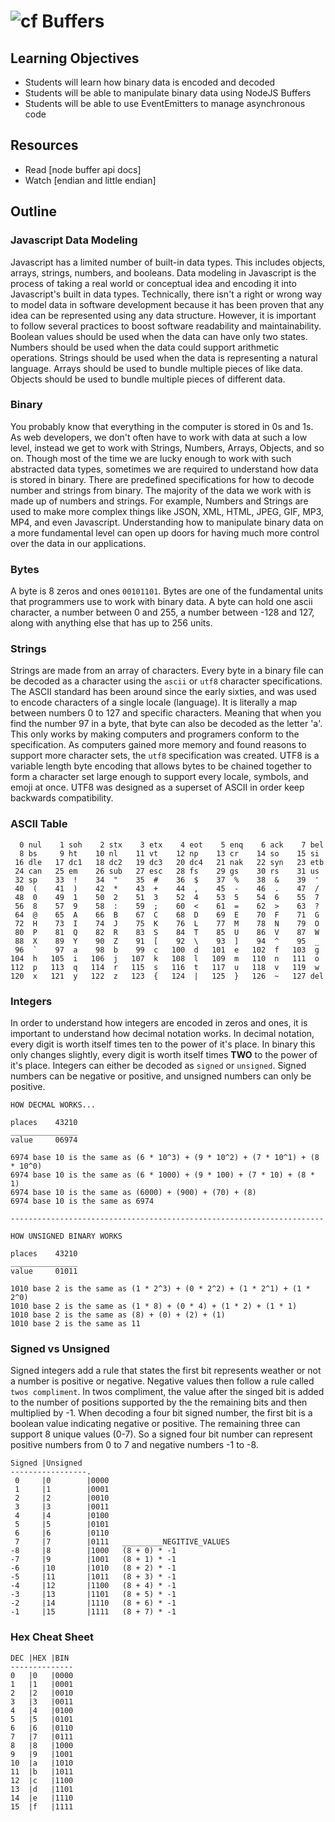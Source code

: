 ![cf](http://i.imgur.com/7v5ASc8.png) Buffers
=================================================

## Learning Objectives
* Students will learn how binary data is encoded and decoded
* Students will be able to manipulate binary data using NodeJS Buffers
* Students will be able to use EventEmitters to manage asynchronous code

## Resources
* Read [node buffer api docs]
* Watch [endian and little endian]

## Outline

### Javascript Data Modeling
Javascript has a limited number of built-in data types.  This includes objects, arrays, strings, numbers, and booleans. Data modeling in Javascript is the process of taking a real world or conceptual idea and encoding it into Javascript's built in data types. Technically, there isn't a right or wrong way to model data in software development because it has been proven that any idea can be represented using any data structure. However, it is important to follow several practices to boost software readability and maintainability. Boolean values should be used when the data can have only two states. Numbers should be used when the data could support arithmetic operations. Strings should be used when the data is representing a natural language. Arrays should be used to bundle multiple pieces of like data. Objects should be used to bundle multiple pieces of different data.

### Binary
You probably know that everything in the computer is stored in 0s and 1s. As web developers, we don't often have to work with data at such a low level, instead we get to work with Strings, Numbers, Arrays, Objects, and so on. Though most of the time we are lucky enough to work with such abstracted data types, sometimes we are required to understand how data is stored in binary. There are predefined specifications for how to decode number and strings from binary. The majority of the data we work with is made up of numbers and strings. For example, Numbers and Strings are used to make more complex things like JSON, XML, HTML, JPEG, GIF, MP3, MP4, and even Javascript. Understanding how to manipulate binary data on a more fundamental level can open up doors for having much more control over the data in our applications.

### Bytes
A byte is 8 zeros and ones `00101101`. Bytes are one of the fundamental units that programmers use to work with binary data. A byte can hold one ascii character, a number between 0 and 255, a number between -128 and 127, along with anything else that has up to 256 units.

### Strings
Strings are made from an array of characters. Every byte in a binary file can be decoded as a character using the `ascii` or `utf8` character specifications. The ASCII standard has been around since the early sixties, and was used to encode characters of a single locale (language). It is literally a map between numbers 0 to 127 and specific characters. Meaning that when you find the number 97 in a byte, that byte can also be decoded as the letter 'a'. This only works by making computers and programers conform to the specification. As computers gained more memory and found reasons to support more character sets, the `utf8` specification was created. UTF8 is a variable length byte encoding that allows bytes to be chained together to form a character set large enough to support every locale, symbols, and emoji at once. UTF8 was designed as a superset of ASCII in order keep backwards compatibility.  

### ASCII Table
```
  0 nul    1 soh    2 stx    3 etx    4 eot    5 enq    6 ack    7 bel
  8 bs     9 ht    10 nl    11 vt    12 np    13 cr    14 so    15 si
 16 dle   17 dc1   18 dc2   19 dc3   20 dc4   21 nak   22 syn   23 etb
 24 can   25 em    26 sub   27 esc   28 fs    29 gs    30 rs    31 us
 32 sp    33  !    34  "    35  #    36  $    37  %    38  &    39  '
 40  (    41  )    42  *    43  +    44  ,    45  -    46  .    47  /
 48  0    49  1    50  2    51  3    52  4    53  5    54  6    55  7
 56  8    57  9    58  :    59  ;    60  <    61  =    62  >    63  ?
 64  @    65  A    66  B    67  C    68  D    69  E    70  F    71  G
 72  H    73  I    74  J    75  K    76  L    77  M    78  N    79  O
 80  P    81  Q    82  R    83  S    84  T    85  U    86  V    87  W
 88  X    89  Y    90  Z    91  [    92  \    93  ]    94  ^    95  _
 96  `    97  a    98  b    99  c   100  d   101  e   102  f   103  g
104  h   105  i   106  j   107  k   108  l   109  m   110  n   111  o
112  p   113  q   114  r   115  s   116  t   117  u   118  v   119  w
120  x   121  y   122  z   123  {   124  |   125  }   126  ~   127 del
```

### Integers
In order to understand how integers are encoded in zeros and ones, it is important to understand how decimal notation works. In decimal notation, every digit is worth itself times ten to the power of it's place. In binary this only changes slightly, every digit is worth itself times **TWO** to the power of it's place. Integers can either be decoded as `signed` or `unsigned`. Signed numbers can be negative or positive, and unsigned numbers can only be positive.

```
HOW DECMAL WORKS...

places    43210
_______________
value     06974

6974 base 10 is the same as (6 * 10^3) + (9 * 10^2) + (7 * 10^1) + (8 * 10^0)
6974 base 10 is the same as (6 * 1000) + (9 * 100) + (7 * 10) + (8 * 1)
6974 base 10 is the same as (6000) + (900) + (70) + (8)
6974 base 10 is the same as 6974

----------------------------------------------------------------------

HOW UNSIGNED BINARY WORKS

places    43210
_______________
value     01011

1010 base 2 is the same as (1 * 2^3) + (0 * 2^2) + (1 * 2^1) + (1 * 2^0)
1010 base 2 is the same as (1 * 8) + (0 * 4) + (1 * 2) + (1 * 1)
1010 base 2 is the same as (8) + (0) + (2) + (1)
1010 base 2 is the same as 11
```

### Signed vs Unsigned
Signed integers add a rule that states the first bit represents weather or not a number is positive or negative. Negative values then follow a rule called `twos compliment`. In twos compliment, the value after the singed bit is added to the number of positions supported by the the remaining bits and then multiplied by -1. When decoding a four bit signed number, the first bit is a boolean value indicating negative or positive. The remaining three can support 8 unique values (0-7). So a signed four bit number can represent positive numbers from 0 to 7 and negative numbers -1 to -8.

```
Signed |Unsigned
-----------------.
 0     |0        |0000
 1     |1        |0001   
 2     |2        |0010   
 3     |3        |0011   
 4     |4        |0100   
 5     |5        |0101   
 6     |6        |0110   
 7     |7        |0111   _________NEGITIVE_VALUES
-8     |8        |1000   (8 + 0) * -1
-7     |9        |1001   (8 + 1) * -1
-6     |10       |1010   (8 + 2) * -1
-5     |11       |1011   (8 + 3) * -1
-4     |12       |1100   (8 + 4) * -1
-3     |13       |1101   (8 + 5) * -1
-2     |14       |1110   (8 + 6) * -1
-1     |15       |1111   (8 + 7) * -1
```

### Hex Cheat Sheet
``` text
DEC |HEX |BIN
--------------
0   |0   |0000
1   |1   |0001   
2   |2   |0010   
3   |3   |0011   
4   |4   |0100   
5   |5   |0101   
6   |6   |0110   
7   |7   |0111   
8   |8   |1000   
9   |9   |1001   
10  |a   |1010   
11  |b   |1011   
12  |c   |1100   
13  |d   |1101   
14  |e   |1110   
15  |f   |1111   
```

<!--links -->
[events api docs]: https://nodejs.org/api/events.html
[bitmap file format]: https://en.wikipedia.org/wiki/BMP_file_format

